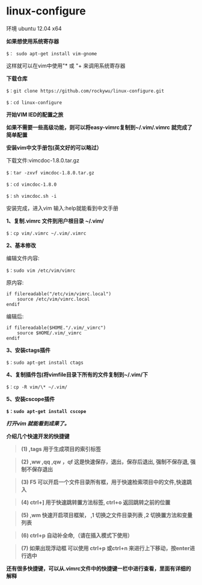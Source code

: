 linux-configure
===============

环境 ubuntu 12.04 x64

<strong>如果想使用系统寄存器</strong>

    $： sudo apt-get install vim-gnome

这样就可以在vim中使用"\* 或 "+ 来调用系统寄存器

<strong>下载仓库</strong>

    $：git clone https://github.com/rockywu/linux-configure.git

    $：cd linux-configure

<strong>开始VIM IED的配置之旅</strong>

<strong>如果不需要一些高级功能，则可以将easy-vimrc复制到~/.vim/.vimrc 就完成了简单配置</strong>

<strong>安装vim中文手册包(英文好的可以略过）</strong>

下载文件:vimcdoc-1.8.0.tar.gz

    $：tar -zxvf vimcdoc-1.8.0.tar.gz

    $：cd vimcdoc-1.8.0

    $：sh vimcdoc.sh -i

安装完成，进入vim 输入:help就能看到中文手册

<strong>1、复制.vimrc 文件到用户根目录 ~/.vim/</strong>

    $：cp vim/.vimrc ~/.vim/.vimrc

<strong>2、基本修改</strong>

编辑文件内容:

    $：sudo vim /etc/vim/vimrc 

原内容:

    if filereadable("/etc/vim/vimrc.local")
        source /etc/vim/vimrc.local
    endif

编辑后:

    if filereadable($HOME."/.vim/_vimrc")
        source $HOME/.vim/_vimrc
    endif

<strong>3、安装ctags插件</strong>

    $：sudo apt-get install ctags

<strong>4、复制插件包(将vimfile目录下所有的文件复制到~/.vim/下</strong>

    $：cp -R vim/\* ~/.vim/

<strong>5、安装cscope插件

    $：sudo apt-get install cscope

_打开vim 就能看到成果了。_

介绍几个快速开发的快捷键

> (1) ,tags 用于生成项目的索引标签

> (2) ,ww ,qq ,qw ，qf 这是快速保存，退出，保存后退出, 强制不保存退, 强制不保存退出

> (3) F5 可以开启一个文件目录所有框，用于快速检索项目中的文件,快速跳入

> (4) ctrl+] 用于快速跳转置方法标签, ctrl+o 返回跳转之前的位置

> (5) ,wm 快速开启项目框架， ,1 切换之文件目录列表 ,2 切换置方法和变量列表

> (6) ctrl+p 自动补全命,（请在插入模式下使用）

> (7) 如果出现浮动框 可以使用 ctrl+p 或ctrl+n 来进行上下移动，按enter进行选中

<strong>还有很多快捷键，可以从.vimrc文件中的快捷键一栏中进行查看，里面有详细的解释</strong>
